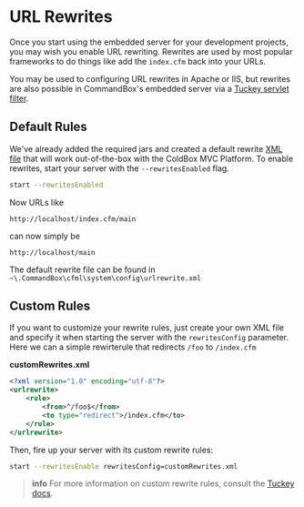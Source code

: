# URL Rewrites

Once you start  using the embedded server for your development projects, you may wish you enable URL rewriting.  Rewrites are used by most popular frameworks to do things like add the `index.cfm` back into your URLs.  

You may be used to configuring URL rewrites in Apache or IIS, but rewrites are also possible in CommandBox's embedded server via a [Tuckey servlet filter](http://tuckey.org/urlrewrite/).

## Default Rules 

We've already added the required jars and created a default rewrite [XML file](http://urlrewritefilter.googlecode.com/svn/trunk/src/doc/manual/4.0/index.html#filterparams) that will work out-of-the-box with the ColdBox MVC Platform.  To enable rewrites, start your server with the `--rewritesEnabled` flag.

```bash
start --rewritesEnabled
```

Now URLs like 
```
http://localhost/index.cfm/main
```
can now simply be 
```
http://localhost/main
```

The default rewrite file can be found in `~\.CommandBox\cfml\system\config\urlrewrite.xml`

## Custom Rules 

If you want to customize your rewrite rules, just create your own XML file and specify it when starting the server with the `rewritesConfig` parameter.  Here we can a simple rewirterule that redirects  `/foo` to `/index.cfm`


**customRewrites.xml**
```xml
<?xml version="1.0" encoding="utf-8"?>
<urlrewrite>
	<rule>
		<from>^/foo$</from>
		<to type="redirect">/index.cfm</to>
	</rule>
</urlrewrite>
```

Then, fire up your server with its custom rewrite rules:
```bash
start --rewritesEnable rewritesConfig=customRewrites.xml
```
 
> **info** For more information on custom rewrite rules, consult the [Tuckey docs](http://urlrewritefilter.googlecode.com/svn/trunk/src/doc/manual/4.0/index.html#filterparams).